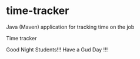 # time-tracker
Java (Maven) application for tracking time on the job

Time tracker

Good Night Students!!!
Have a Gud Day !!!
